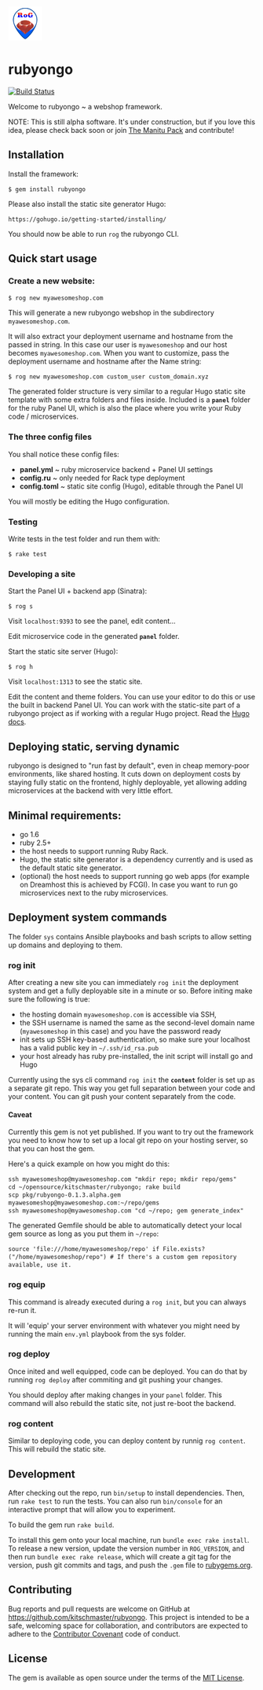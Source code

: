 <img src="static/img/rog_logo.png" width="69">

# rubyongo

[![Build Status](https://travis-ci.org/kitschmaster/rubyongo.svg?branch=master)](https://travis-ci.org/kitschmaster/rubyongo)

Welcome to rubyongo ~ a webshop framework.

NOTE: This is still alpha software. It's under construction, but if you love this idea, please check back soon or join [The Manitu Pack](https://manitu.si/page/pack) and contribute!

## Installation

Install the framework:

    $ gem install rubyongo

Please also install the static site generator Hugo:

    https://gohugo.io/getting-started/installing/

You should now be able to run `rog` the rubyongo CLI.

## Quick start usage

### Create a new website:

    $ rog new myawesomeshop.com

This will generate a new rubyongo webshop in the subdirectory `myawesomeshop.com`.

It will also extract your deployment username and hostname from the passed in string. In this case our user is `myawesomeshop` and our host becomes `myawesomeshop.com`.
When you want to customize, pass the deployment username and hostname after the Name string:

    $ rog new myawesomeshop.com custom_user custom_domain.xyz


The generated folder structure is very similar to a regular Hugo static site template with some extra folders and files inside. Included is a __`panel`__ folder for the ruby Panel UI, which is also the place where you write your Ruby code / microservices.

### The three config files

You shall notice these config files:

+ __panel.yml__ ~ ruby microservice backend + Panel UI settings
+ __config.ru__ ~ only needed for Rack type deployment
+ __config.toml__ ~ static site config (Hugo), editable through the Panel UI

You will mostly be editing the Hugo configuration.

### Testing

Write tests in the test folder and run them with:

    $ rake test

### Developing a site

Start the Panel UI + backend app (Sinatra):

    $ rog s

Visit `localhost:9393` to see the panel, edit content...

Edit microservice code in the generated __`panel`__ folder.

Start the static site server (Hugo):

    $ rog h

Visit `localhost:1313` to see the static site.

Edit the content and theme folders. You can use your editor to do this or use the built in backend Panel UI. You can work with the static-site part of a rubyongo project as if working with a regular Hugo project. Read the [Hugo docs](https://gohugo.io/documentation/).

## Deploying static, serving dynamic

rubyongo is designed to "run fast by default", even in cheap memory-poor environments, like shared hosting. It cuts down on deployment costs by staying fully static on the frontend, highly deployable, yet allowing adding microservices at the backend with very little effort.

## Minimal requirements:

+ go 1.6
+ ruby 2.5+
+ the host needs to support running Ruby Rack.
+ Hugo, the static site generator is a dependency currently and is used as the default static site generator.
+ (optional) the host needs to support running go web apps (for example on Dreamhost this is achieved by FCGI). In case you want to run go microservices next to the ruby microservices.

## Deployment system commands

The folder `sys` contains Ansible playbooks and bash scripts to allow setting up domains and deploying to them.

### rog init

After creating a new site you can immediately `rog init` the deployment system and get a fully deployable site in a minute or so. Before initing make sure the following is true:

+ the hosting domain `myawesomeshop.com` is accessible via SSH,
+ the SSH username is named the same as the second-level domain name (`myawesomeshop` in this case) and you have the password ready
+ init sets up SSH key-based authentication, so make sure your localhost has a valid public key in `~/.ssh/id_rsa.pub`
+ your host already has ruby pre-installed, the init script will install go and Hugo

Currently using the sys cli command `rog init` the __`content`__ folder is set up as a separate git repo. This way you get full separation between your code and your content. You can git push your content separately from the code.

#### Caveat

Currently this gem is not yet published. If you want to try out the framework you need to know how to set up a local git repo on your hosting server, so that you can host the gem.

Here's a quick example on how you might do this:


    ssh myawesomeshop@myawesomeshop.com "mkdir repo; mkdir repo/gems"
    cd ~/opensource/kitschmaster/rubyongo; rake build
    scp pkg/rubyongo-0.1.3.alpha.gem myawesomeshop@myawesomeshop.com:~/repo/gems
    ssh myawesomeshop@myawesomeshop.com "cd ~/repo; gem generate_index"

The generated Gemfile should be able to automatically detect your local gem source as long as you put them in `~/repo`:

    source 'file:///home/myawesomeshop/repo' if File.exists?("/home/myawesomeshop/repo") # If there's a custom gem repository available, use it.

### rog equip

This command is already executed during a `rog init`, but you can always re-run it.

It will 'equip' your server environment with whatever you might need by running the main `env.yml` playbook from the sys folder.

### rog deploy

Once inited and well equipped, code can be deployed. You can do that by running `rog deploy` after commiting and git pushing your changes.

You should deploy after making changes in your `panel` folder. This command will also rebuild the static site, not just re-boot the backend.

### rog content

Similar to deploying code, you can deploy content by runnig `rog content`. This will rebuild the static site.

## Development

After checking out the repo, run `bin/setup` to install dependencies. Then, run `rake test` to run the tests. You can also run `bin/console` for an interactive prompt that will allow you to experiment.

To build the gem run `rake build`.

To install this gem onto your local machine, run `bundle exec rake install`. To release a new version, update the version number in `ROG_VERSION`, and then run `bundle exec rake release`, which will create a git tag for the version, push git commits and tags, and push the `.gem` file to [rubygems.org](https://rubygems.org).

## Contributing

Bug reports and pull requests are welcome on GitHub at https://github.com/kitschmaster/rubyongo. This project is intended to be a safe, welcoming space for collaboration, and contributors are expected to adhere to the [Contributor Covenant](http://contributor-covenant.org) code of conduct.

## License

The gem is available as open source under the terms of the [MIT License](https://opensource.org/licenses/MIT).
